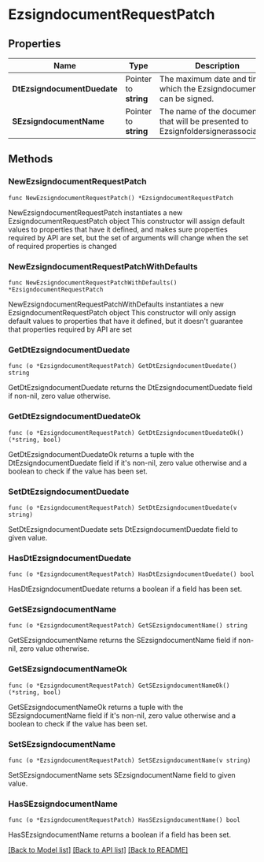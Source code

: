 # EzsigndocumentRequestPatch

## Properties

Name | Type | Description | Notes
------------ | ------------- | ------------- | -------------
**DtEzsigndocumentDuedate** | Pointer to **string** | The maximum date and time at which the Ezsigndocument can be signed. | [optional] 
**SEzsigndocumentName** | Pointer to **string** | The name of the document that will be presented to Ezsignfoldersignerassociations | [optional] 

## Methods

### NewEzsigndocumentRequestPatch

`func NewEzsigndocumentRequestPatch() *EzsigndocumentRequestPatch`

NewEzsigndocumentRequestPatch instantiates a new EzsigndocumentRequestPatch object
This constructor will assign default values to properties that have it defined,
and makes sure properties required by API are set, but the set of arguments
will change when the set of required properties is changed

### NewEzsigndocumentRequestPatchWithDefaults

`func NewEzsigndocumentRequestPatchWithDefaults() *EzsigndocumentRequestPatch`

NewEzsigndocumentRequestPatchWithDefaults instantiates a new EzsigndocumentRequestPatch object
This constructor will only assign default values to properties that have it defined,
but it doesn't guarantee that properties required by API are set

### GetDtEzsigndocumentDuedate

`func (o *EzsigndocumentRequestPatch) GetDtEzsigndocumentDuedate() string`

GetDtEzsigndocumentDuedate returns the DtEzsigndocumentDuedate field if non-nil, zero value otherwise.

### GetDtEzsigndocumentDuedateOk

`func (o *EzsigndocumentRequestPatch) GetDtEzsigndocumentDuedateOk() (*string, bool)`

GetDtEzsigndocumentDuedateOk returns a tuple with the DtEzsigndocumentDuedate field if it's non-nil, zero value otherwise
and a boolean to check if the value has been set.

### SetDtEzsigndocumentDuedate

`func (o *EzsigndocumentRequestPatch) SetDtEzsigndocumentDuedate(v string)`

SetDtEzsigndocumentDuedate sets DtEzsigndocumentDuedate field to given value.

### HasDtEzsigndocumentDuedate

`func (o *EzsigndocumentRequestPatch) HasDtEzsigndocumentDuedate() bool`

HasDtEzsigndocumentDuedate returns a boolean if a field has been set.

### GetSEzsigndocumentName

`func (o *EzsigndocumentRequestPatch) GetSEzsigndocumentName() string`

GetSEzsigndocumentName returns the SEzsigndocumentName field if non-nil, zero value otherwise.

### GetSEzsigndocumentNameOk

`func (o *EzsigndocumentRequestPatch) GetSEzsigndocumentNameOk() (*string, bool)`

GetSEzsigndocumentNameOk returns a tuple with the SEzsigndocumentName field if it's non-nil, zero value otherwise
and a boolean to check if the value has been set.

### SetSEzsigndocumentName

`func (o *EzsigndocumentRequestPatch) SetSEzsigndocumentName(v string)`

SetSEzsigndocumentName sets SEzsigndocumentName field to given value.

### HasSEzsigndocumentName

`func (o *EzsigndocumentRequestPatch) HasSEzsigndocumentName() bool`

HasSEzsigndocumentName returns a boolean if a field has been set.


[[Back to Model list]](../README.md#documentation-for-models) [[Back to API list]](../README.md#documentation-for-api-endpoints) [[Back to README]](../README.md)


